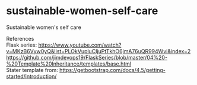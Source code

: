 # sustainable-women-self-care
Sustainable women's self care

References  
Flask series: https://www.youtube.com/watch?v=MKzB6Vyw0yQ&list=PLOkVupluCIjuPtTkhO6jmA76uQR994Wvi&index=2  
              https://github.com/jimdevops19/FlaskSeries/blob/master/04%20-%20Template%20Inheritance/templates/base.html  
Stater template from: https://getbootstrap.com/docs/4.5/getting-started/introduction/
